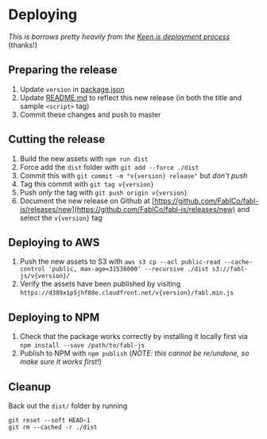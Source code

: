 # Deploying

*This is borrows pretty heavily from the [Keen.js deployment process](https://github.com/keen/keen-js/blob/master/DEPLOYING.md)* (thanks!)

## Preparing the release

1. Update `version` in [package.json](package.json)
2. Update [README.md](README.md) to reflect this new release (in both the title and sample `<script>` tag)
3. Commit these changes and push to master

## Cutting the release

1. Build the new assets with `npm run dist`
2. Force add the `dist` folder with `git add --force ./dist`
3. Commit this with `git commit -m "v{version} release"` but *don't push*
4. Tag this commit with `git tag v{version}`
5. Push *only* the tag with `git push origin v{version}`
6. Document the new release on Github at [https://github.com/FablCo/fabl-js/releases/new](https://github.com/FablCo/fabl-js/releases/new) and select the `v{version}` tag

## Deploying to AWS

1. Push the new assets to S3 with `aws s3 cp --acl public-read --cache-control 'public, max-age=31536000' --recursive ./dist s3://fabl-js/v{version}/`
2. Verify the assets have been published by visiting `https://d389x1p5jhf88e.cloudfront.net/v{version}/fabl.min.js`

## Deploying to NPM

1. Check that the package works correctly by installing it locally first via `npm install --save /path/to/fabl-js`
2. Publish to NPM with `npm publish` (*NOTE: this cannot be re/undone, so make sure it works first!*)

## Cleanup

Back out the `dist/` folder by running

```
git reset --soft HEAD~1
git rm --cached -r ./dist
```
